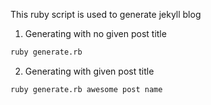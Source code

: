 This ruby script is used to generate jekyll blog
1. Generating with no given post title
```bash
ruby generate.rb
```
2. Generating with given post title
```bash
ruby generate.rb awesome post name
```


